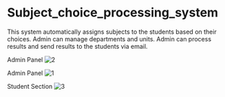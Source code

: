 # Subject_choice_processing_system
This system automatically assigns subjects to the students based on their choices. Admin can manage departments and units. Admin can process results and send results to the students via email.

Admin Panel
![2](https://user-images.githubusercontent.com/15046800/67473733-0fe84e80-f675-11e9-9f00-eca26f5f8292.png)

Admin Panel
![1](https://user-images.githubusercontent.com/15046800/67473735-1080e500-f675-11e9-9f3a-73ce00a51b1d.png)

Student Section
![3](https://user-images.githubusercontent.com/15046800/67473734-0fe84e80-f675-11e9-97c9-f9e74453ab43.png)
